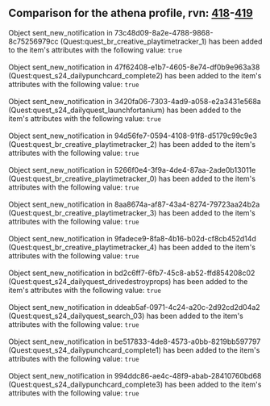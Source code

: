 ## Comparison for the athena profile, rvn: [418](https://github.com/PRO100KatYT/FortniteProfileRevisions/tree/main/profiles/athena/418%20athena.json)-[419](https://github.com/PRO100KatYT/FortniteProfileRevisions/tree/main/profiles/athena/419%20athena.json)

Object sent_new_notification in 73c48d09-8a2e-4788-9868-8c75256979cc (Quest:quest_br_creative_playtimetracker_1) has been added to the item's attributes with the following value: `true`
<br><br>
Object sent_new_notification in 47f62408-e1b7-4605-8e74-df0b9e963a38 (Quest:quest_s24_dailypunchcard_complete2) has been added to the item's attributes with the following value: `true`
<br><br>
Object sent_new_notification in 3420fa06-7303-4ad9-a058-e2a3431e568a (Quest:quest_s24_dailyquest_launchfortanium) has been added to the item's attributes with the following value: `true`
<br><br>
Object sent_new_notification in 94d56fe7-0594-4108-91f8-d5179c99c9e3 (Quest:quest_br_creative_playtimetracker_2) has been added to the item's attributes with the following value: `true`
<br><br>
Object sent_new_notification in 5266f0e4-3f9a-4de4-87aa-2ade0b13011e (Quest:quest_br_creative_playtimetracker_0) has been added to the item's attributes with the following value: `true`
<br><br>
Object sent_new_notification in 8aa8674a-af87-43a4-8274-79723aa24b2a (Quest:quest_br_creative_playtimetracker_3) has been added to the item's attributes with the following value: `true`
<br><br>
Object sent_new_notification in 9fadece9-8fa8-4b16-b02d-cf8cb452d14d (Quest:quest_br_creative_playtimetracker_4) has been added to the item's attributes with the following value: `true`
<br><br>
Object sent_new_notification in bd2c6ff7-6fb7-45c8-ab52-ffd854208c02 (Quest:quest_s24_dailyquest_drivedestroyprops) has been added to the item's attributes with the following value: `true`
<br><br>
Object sent_new_notification in ddeab5af-0971-4c24-a20c-2d92cd2d04a2 (Quest:quest_s24_dailyquest_search_03) has been added to the item's attributes with the following value: `true`
<br><br>
Object sent_new_notification in be517833-4de8-4573-a0bb-8219bb597797 (Quest:quest_s24_dailypunchcard_complete1) has been added to the item's attributes with the following value: `true`
<br><br>
Object sent_new_notification in 994ddc86-ae4c-48f9-abab-28410760bd68 (Quest:quest_s24_dailypunchcard_complete3) has been added to the item's attributes with the following value: `true`
<br><br>
